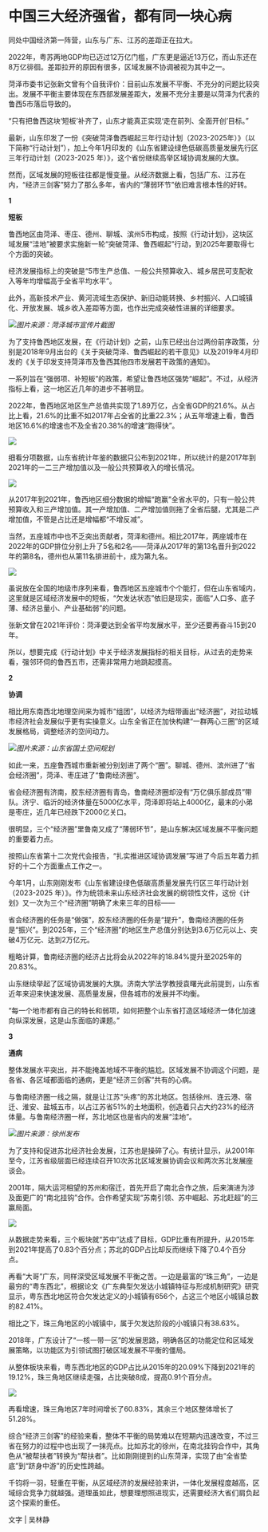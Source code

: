 # 中国三大经济强省，都有同一块心病

同处中国经济第一阵营，山东与广东、江苏的差距正在拉大。

2022年，粤苏两地GDP均已迈过12万亿门槛，广东更是逼近13万亿，而山东还在8万亿徘徊。差距拉开的原因有很多，区域发展不协调被视为其中之一。

菏泽市委书记张新文曾有个自我评价：目前山东发展不平衡、不充分的问题比较突出。发展不平衡主要体现在东西部发展差距大，发展不充分主要是以菏泽为代表的鲁西5市落后导致的。

“只有把鲁西这块‘短板’补齐了，山东才能真正实现‘走在前列、全面开创’目标。”

最新，山东印发了一份《突破菏泽鲁西崛起三年行动计划（2023-2025年）》（以下简称“行动计划”），加上今年1月印发的《山东省建设绿色低碳高质量发展先行区三年行动计划（2023-2025
年）》，这个省份继续高举区域协调发展的大旗。

然而，区域发展的短板往往都是慢变量。从经济数据上看，包括广东、江苏在内，“经济三剑客”努力了那么多年，省内的“薄弱环节”依旧难言根本性的好转。

**1**

**短板**

鲁西地区由菏泽、枣庄、德州、聊城、滨州5市构成，按照《行动计划》，这块区域发展“洼地”被要求实施新一轮“突破菏泽、鲁西崛起”行动，到2025年要取得七个方面的突破。

经济发展指标上的突破是“5市生产总值、一般公共预算收入、城乡居民可支配收入等年均增幅高于全省平均水平”。

此外，高新技术产业、黄河流域生态保护、新旧动能转换、乡村振兴、人口城镇化、开放发展、城乡收入差距等方面，也作出完成突破性进展的详细要求。

![](https://inews.gtimg.com/newsapp_bt/0/15665452965/1000)_图片来源：菏泽城市宣传片截图_

为了支持鲁西地区发展，在《行动计划》之前，山东已经出台过两份前序政策，分别是2018年9月出台的《关于突破菏泽、鲁西崛起的若干意见》以及2019年4月印发的《关于印发支持菏泽市及鲁西其他四市发展若干政策的通知》。

一系列旨在“强弱项、补短板”的政策，希望让鲁西地区强势“崛起”。不过，从经济指标上看，这一地区近几年的进步不甚明显。

2022年，鲁西地区地区生产总值共实现了1.89万亿，占全省GDP的21.6%。从占比上看，21.6%的比重不如2017年占全省的比重22.3%；从五年增速上看，鲁西地区16.6%的增速也不及全省20.38%的增速“跑得快”。

![](https://inews.gtimg.com/newsapp_bt/0/15665452971/1000)

细看分项数据，山东省统计年鉴的数据只公布到2021年，所以统计的是2017年到2021年的一二三产增加值以及一般公共预算收入的增长情况。

![](https://inews.gtimg.com/newsapp_bt/0/15665452972/1000)

从2017年到2021年，鲁西地区细分数据的增幅“跑赢”全省水平的，只有一般公共预算收入和三产增加值。其一产增加值、二产增加值则拖了全省后腿，尤其是二产增加值，不管是占比还是增幅都“不增反减”。

当然，五座城市中也不乏突出贡献者，菏泽和德州。相比2017年，两座城市在2022年的GDP排位分别上升了5名和2名——菏泽从2017年的第13名晋升到2022年的第8名，德州也从第11名排进前十，成为第九名。

![](https://inews.gtimg.com/newsapp_bt/0/15665453094/1000)

虽说放在全国的地级市序列来看，鲁西地区五座城市个个能打，但在山东省域内，这里就是区域经济发展中的短板，“欠发达状态”依旧是现实，面临“人口多、底子薄、经济总量小、产业基础弱”的问题。

张新文曾在2021年评价：菏泽要达到全省平均发展水平，至少还要再奋斗15到20年。

所以，想要完成《行动计划》中关于经济发展指标的相关目标，从过去的走势来看，强邻环伺的鲁西五市，还需非常用力地跳起摸高。

**2**

**协调**

相比用东南西北地理空间来为城市“组团”，以经济为纽带画出“经济圈”，对拉动城市经济社会发展似乎更有实操意义。山东全省正在加快构建“一群两心三圈”的区域发展格局，调整经济的空间动力。

![](https://inews.gtimg.com/newsapp_bt/0/15665453096/1000)_图片来源：山东省国土空间规划_

如此一来，五座鲁西城市重新被分别划进了两个“圈”。聊城、德州、滨州进了“省会经济圈”，菏泽、枣庄进了“鲁南经济圈”。

省会经济圈有济南，胶东经济圈有青岛，鲁南经济圈却没有“万亿俱乐部成员”带队。济宁、临沂的经济体量在5000亿水平，菏泽即将站上4000亿，最末的小弟是枣庄，近几年已经跌下2000亿关口。

很明显，三个“经济圈”里鲁南又成了“薄弱环节”，是山东解决区域发展不平衡问题的重要着力点。

按照山东省第十二次党代会报告，“扎实推进区域协调发展”写进了今后五年着力抓好的十二个方面重点工作之一。

今年1月，山东刚刚发布《山东省建设绿色低碳高质量发展先行区三年行动计划（2023-2025
年）》。作为统领未来山东经济社会发展的纲领性文件，这份《计划》又一次为三个“经济圈”明确了未来三年的目标——

省会经济圈的任务是“做强”，胶东经济圈的任务是“提升”，鲁南经济圈的任务是“振兴”。到2025年，三个“经济圈”的地区生产总值分别达到3.6万亿元以上、突破4万亿元、达到2万亿元。

粗略计算，鲁南经济圈的经济占比将会从2022年的18.84%提升至2025年的20.83%。

山东继续举起了区域协调发展的大旗。济南大学法学教授袁曙光此前提到，山东省近年来迎来快速发展、高质量发展，但各城市的发展并不均衡。

“每一个地市都有自己的特长和弱项，如何把整个山东省打造区域经济一体化加速向纵深发展，这是山东面临的课题。”

**3**

**通病**

整体发展水平突出，并不能掩盖地域不平衡的尴尬。区域发展不协调这个问题，是各省、各区域都面临的通病，更是“经济三剑客”共有的心病。

与鲁南经济圈一线之隔，就是让江苏“头疼”的苏北地区。包括徐州、连云港、宿迁、淮安、盐城五市，以占江苏省51%的土地面积，创造着只占大约23%的经济体量。与鲁南经济圈一样，苏北地区也是省内的发展“洼地”。

![](https://inews.gtimg.com/newsapp_bt/0/15665453105/1000)_图片来源：徐州发布_

为了支持和促进苏北经济社会发展，江苏也是操碎了心。有统计显示，从2001年至今，江苏省级层面已经连续召开10次苏北区域发展协调会议和两次苏北发展座谈会。

2001年，隔大运河相望的苏州和宿迁，首先开启了南北合作之旅，后来演进为涉及面更广的“南北挂钩”合作。合作希望实现“苏南引领、苏中崛起、苏北赶超”的三赢局面。

![](https://inews.gtimg.com/newsapp_bt/0/15665453237/1000)

从数据走势来看，三个板块就“苏中”达成了目标，GDP比重有所提升，从2015年到2021年提高了0.83个百分点；苏北的GDP占比却反而继续下降了0.4个百分点。

再看“大哥”广东，同样深受区域发展不平衡之苦。一边是最富的“珠三角”，一边是最穷的“粤东西北”，根据论文《广东典型欠发达小城镇特征与形成机制研究》研究显示，粤东西北地区符合欠发达定义的小城镇有656个，占这三个地区小城镇总数的82.41%。

相比之下，珠三角地区的小城镇中，属于欠发达阶段的小城镇只有38.63%。

2018年，广东设计了“一核一带一区”的发展思路，明确各区的功能定位和区域发展策略，以功能区为引领试图打破区域发展不平衡的僵局。

从整体板块来看，粤东西北地区的GDP占比从2015年的20.09%下降到2021年的19.12%，珠三角地区继续走强，占比突破8成，提高0.91个百分点。

![](https://inews.gtimg.com/newsapp_bt/0/15665453239/1000)

再看增速，珠三角地区7年时间增长了60.83%，其余三个地区整体增长了51.28%。

综合“经济三剑客”的经验来看，整体不平衡的局势难以在短期内迅速改变，不过三省在努力的过程中也出现了一抹亮点。比如苏北的徐州，在南北挂钩合作中，其角色从“被帮扶者”转换为“帮扶者”。比如刚刚提到的山东菏泽，实现了由“全省垫底”到“跻身中游”的历史性跨越。

千钧将一羽，轻重在平衡，从区域经济的发展经验来讲，一体化发展程度越高，区域综合竞争力就越强。道理虽如此，想要理想照进现实，还需要经济大省们肩负起这个探索的重任。

文字 | 吴林静

